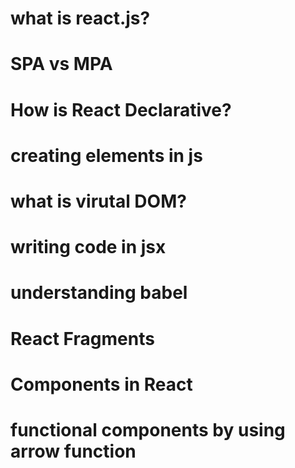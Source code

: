 # what is react.js?
# SPA vs MPA
# How is React Declarative?
# creating elements in js
# what is virutal DOM?
# writing code in jsx
# understanding babel
# React Fragments
# Components in React
# functional components by using arrow function